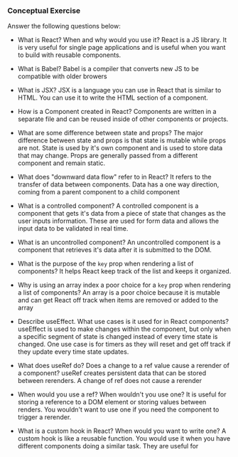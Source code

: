 ### Conceptual Exercise

Answer the following questions below:

-   What is React? When and why would you use it?
    React is a JS library. It is very useful for single page applications and is useful when you want to build with reusable components.

-   What is Babel?
    Babel is a compiler that converts new JS to be compatible with older browers

-   What is JSX?
    JSX is a language you can use in React that is similar to HTML. You can use it to write the HTML section of a component.

-   How is a Component created in React?
    Components are written in a separate file and can be reused inside of other components or projects.

-   What are some difference between state and props?
    The major difference between state and props is that state is mutable while props are not. State is used by it's own component and is used to store data that may change. Props are generally passed from a different component and remain static.

-   What does "downward data flow" refer to in React?
    It refers to the transfer of data between components. Data has a one way direction, coming from a parent component to a child component

-   What is a controlled component?
    A controlled component is a component that gets it's data from a piece of state that changes as the user inputs information. These are used for form data and allows the input data to be validated in real time.

-   What is an uncontrolled component?
    An uncontrolled component is a component that retrieves it's data after it is submitted to the DOM.

-   What is the purpose of the `key` prop when rendering a list of components?
    It helps React keep track of the list and keeps it organized.

-   Why is using an array index a poor choice for a `key` prop when rendering a list of components?
    An array is a poor choice because it is mutable and can get React off track when items are removed or added to the array

-   Describe useEffect. What use cases is it used for in React components?
    useEffect is used to make changes within the component, but only when a specific segment of state is changed instead of every time state is changed. One use case is for timers as they will reset and get off track if they update every time state updates.

-   What does useRef do? Does a change to a ref value cause a rerender of a component?
    useRef creates persistent data that can be stored between rerenders. A change of ref does not cause a rerender

-   When would you use a ref? When wouldn't you use one?
    It is useful for storing a reference to a DOM element or storing values between renders. You wouldn't want to use one if you need the component to trigger a rerender.

-   What is a custom hook in React? When would you want to write one?
    A custom hook is like a reusable function. You would use it when you have different components doing a similar task. They are useful for
